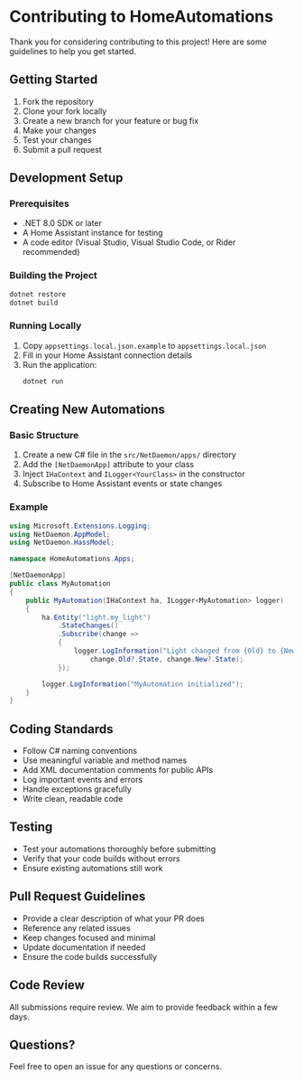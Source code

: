 # Contributing to HomeAutomations

Thank you for considering contributing to this project! Here are some guidelines to help you get started.

## Getting Started

1. Fork the repository
2. Clone your fork locally
3. Create a new branch for your feature or bug fix
4. Make your changes
5. Test your changes
6. Submit a pull request

## Development Setup

### Prerequisites
- .NET 8.0 SDK or later
- A Home Assistant instance for testing
- A code editor (Visual Studio, Visual Studio Code, or Rider recommended)

### Building the Project
```bash
dotnet restore
dotnet build
```

### Running Locally
1. Copy `appsettings.local.json.example` to `appsettings.local.json`
2. Fill in your Home Assistant connection details
3. Run the application:
   ```bash
   dotnet run
   ```

## Creating New Automations

### Basic Structure
1. Create a new C# file in the `src/NetDaemon/apps/` directory
2. Add the `[NetDaemonApp]` attribute to your class
3. Inject `IHaContext` and `ILogger<YourClass>` in the constructor
4. Subscribe to Home Assistant events or state changes

### Example
```csharp
using Microsoft.Extensions.Logging;
using NetDaemon.AppModel;
using NetDaemon.HassModel;

namespace HomeAutomations.Apps;

[NetDaemonApp]
public class MyAutomation
{
    public MyAutomation(IHaContext ha, ILogger<MyAutomation> logger)
    {
        ha.Entity("light.my_light")
            .StateChanges()
            .Subscribe(change =>
            {
                logger.LogInformation("Light changed from {Old} to {New}",
                    change.Old?.State, change.New?.State);
            });

        logger.LogInformation("MyAutomation initialized");
    }
}
```

## Coding Standards

- Follow C# naming conventions
- Use meaningful variable and method names
- Add XML documentation comments for public APIs
- Log important events and errors
- Handle exceptions gracefully
- Write clean, readable code

## Testing

- Test your automations thoroughly before submitting
- Verify that your code builds without errors
- Ensure existing automations still work

## Pull Request Guidelines

- Provide a clear description of what your PR does
- Reference any related issues
- Keep changes focused and minimal
- Update documentation if needed
- Ensure the code builds successfully

## Code Review

All submissions require review. We aim to provide feedback within a few days.

## Questions?

Feel free to open an issue for any questions or concerns.
